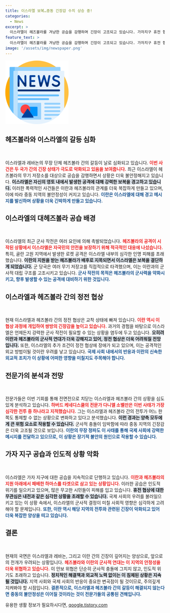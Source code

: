 ```yaml
---
title: 이스라엘 보복…중동 긴장감 수치 상승 중!
categories:
  - News
excerpt: >
  이스라엘이 헤즈볼라를 겨냥한 공습을 감행하며 긴장이 고조되고 있습니다. 가자지구 휴전 협상이 난항을 겪는 가운데, 이스라엘은 로켓 공격 보복으로 전면전 우려를 더욱 키우고 있습니다. 이란이 경고 메시지를 전달하며 상황은 더욱 복잡해지고 있습니다. 이번 사태의 진전을 주목하세요!
feature_text: >
  이스라엘이 헤즈볼라를 겨냥한 공습을 감행하며 긴장이 고조되고 있습니다. 가자지구 휴전 협상이 난항을 겪는 가운데, 이스라엘은 로켓 공격 보복으로 전면전 우려를 더욱 키우고 있습니다. 이란이 경고 메시지를 전달하며 상황은 더욱 복잡해지고 있습니다. 이번 사태의 진전을 주목하세요!
image: '/assets/img/newspaper.png'
---
```


<p><img src="/assets/img/newspaper.png" alt="kimp 속보" /></p>

<h2 data-ke-size="size26">헤즈볼라와 이스라엘의 갈등 심화</h2>

<p data-ke-size="size16">&nbsp;</p>

<p>이스라엘과 레바논의 무장 단체 헤즈볼라 간의 갈등이 날로 심화되고 있습니다. <b><span style="color: #ee2323;">이번 사건은 두 국가 간의 긴장 상태가 극도로 악화되고 있음을 보여줍니다.</span></b> 최근 이스라엘이 헤즈볼라의 무기 저장소를 대상으로 공습을 감행하면서 상황은 더욱 불안정해지고 있습니다. <b><span style="background-color: #21538527;">이스라엘은 자신의 영토 내에서 발생한 공격에 대해 강력한 보복을 경고하고 있습니다.</span></b> 이러한 폭력적인 사건들은 이란과 헤즈볼라의 관계를 더욱 복잡하게 만들고 있으며, 이에 따라 중동 지역의 불안정성이 커지고 있습니다. <b><span style="color: #1a5490;">이란은 이스라엘에 대해 경고 메시지를 발신하며 상황을 더욱 긴박하게 만들고 있습니다.</span></b></p>

<h2 data-ke-size="size26">이스라엘의 대헤즈볼라 공습 배경</h2>

<p data-ke-size="size16">&nbsp;</p>

<p>이스라엘의 최근 군사 작전은 여러 요인에 의해 촉발되었습니다. <b><span style="color: #ee2323;">헤즈볼라의 공격이 시작된 상황에서 이스라엘은 자국민의 안전을 보장하기 위해 적극적인 대응에 나섰습니다.</span></b> 특히, 골란 고원 지역에서 발생한 로켓 공격은 이스라엘 내부의 심각한 인명 피해를 초래했습니다. <b><span style="background-color: #21538527;">이란의 지원을 받는 헤즈볼라가 배후로 지목되면서 이스라엘은 보복을 결단하게 되었습니다.</span></b> 군 당국은 여러 무기 저장고를 직접적으로 타격했으며, 이는 이란과의 군사적 대립 구조를 고조시키고 있습니다. <b><span style="color: #1a5490;">군사 작전의 목적은 헤즈볼라의 군사력을 약화시키고, 향후 발생할 수 있는 공격에 대비하기 위한 것입니다.</span></b></p>

<h2 data-ke-size="size26">이스라엘과 헤즈볼라 간의 정전 협상</h2>

<p data-ke-size="size16">&nbsp;</p>

<p>현재 이스라엘과 헤즈볼라 간의 정전 협상은 교착 상태에 빠져 있습니다. <b><span style="color: #ee2323;">이란 역시 이 협상 과정에 개입하여 쌍방의 긴장감을 높이고 있습니다.</span></b> 과거의 경험을 바탕으로 이스라엘은 언제든지 강력한 군사 작전이 필요할 수 있는 상황을 염두에 두고 있습니다. <b><span style="background-color: #21538527;">오히려 이란과 헤즈볼라의 군사적 연대가 더욱 강해지고 있어, 정전 협상은 더욱 어려워질 전망입니다.</span></b> 또한, 이스라엘의 추가 조건이 정전 협상에 장애가 되고 있으며, 이는 공격적인 외교 방법이될 것이란 우려를 낳고 있습니다. <b><span style="color: #1a5490;">국제 사회 내에서의 반응과 이란의 신속한 외교적 조치가 이 상황에 어떠한 영향을 미칠지도 주목해야 합니다.</span></b></p>

<h2 data-ke-size="size26">전문가의 분석과 전망</h2>

<p data-ke-size="size16">&nbsp;</p>

<p>전문가들은 이번 기회를 통해 전면전으로 치닫는 이스라엘과 헤즈볼라 간의 상황을 심도 있게 분석하고 있습니다. <b><span style="color: #ee2323;">하버드 케네디스쿨의 전문가 다니엘 소벨만은 이번 사태가 가장 심각한 전투 중 하나라고 지적했습니다.</span></b> 그는 이스라엘과 헤즈볼라 간의 전투가 어느 한 쪽도 통제할 수 없는 상황으로 변화하고 있다고 분석했습니다. <b><span style="background-color: #21538527;">이런 경과는 양측 모두에게 큰 위험 요소로 작용할 수 있습니다.</span></b> 군사적 충돌이 임박함에 따라 중동 지역의 긴장감은 더욱 고조될 것으로 보입니다. <b><span style="color: #1a5490;">이란의 무장 정파도 이 사태를 통해 국제 사회에 강력한 메시지를 전달하고 있으므로, 이 상황은 장기적 불안의 원인으로 작용할 수 있습니다.</span></b></p>

<h2 data-ke-size="size26">가자 지구 공습과 인도적 상황 악화</h2>

<p data-ke-size="size16">&nbsp;</p>

<p>이스라엘은 가자 지구에 대한 공습을 지속적으로 단행하고 있습니다. <b><span style="color: #ee2323;">이란과 헤즈볼라의 지원 아래에서 패배한 하마스를 타겟으로 삼고 있는 상황입니다.</span></b> 이러한 공습은 인도적 위기를 일으키고 있으며, 많은 무고한 시민들이 피해를 입고 있습니다. <b><span style="background-color: #21538527;">휴전 협상에 대한 무관심은 내전과 같은 심각한 상황을 초래할 수 있습니다.</span></b> 국제 사회의 우려를 불러일으키고 있는 이 상황 속에서, 이스라엘의 군사적 결정이 미칠 사회적 영향은 심각하게 고려해야 할 문제입니다. <b><span style="color: #1a5490;">또한, 이란 역시 해당 지역의 전투와 관련된 긴장이 악화되고 있어 더욱 복잡한 양상을 띠고 있습니다.</span></b></p>

<h2 data-ke-size="size26">결론</h2>

<p data-ke-size="size16">&nbsp;</p>

<p>현재의 국면은 이스라엘과 레바논, 그리고 이란 간의 긴장이 깊어지는 양상으로, 앞으로의 전개가 우려되는 상황입니다. <b><span style="color: #ee2323;">헤즈볼라와 이란의 군사적 연대는 이 지역의 안정성을 더욱 위협하고 있습니다.</span></b> 이 안보 위협은 단순히 군사적 충돌에 그치지 않고, 인도적 위기도 초래하고 있습니다. <b><span style="background-color: #21538527;">정치적인 해결책과 외교적 노력 없이는 이 침체된 상황은 지속될 것입니다.</span></b> 지역 사회와 국제 사회의 반응이 중요한 변곡점이 될 것이므로, 주의깊게 지켜봐야 할 시점입니다. <b><span style="color: #1a5490;">결론적으로, 이스라엘과 헤즈볼라 간의 갈등이 해결되지 않는다면 중동의 불안정성은 이어질 것이라는 것이 전문가들의 공통된 견해입니다.</span></b></p>
유용한 생활 정보가 필요하시다면, <a href="https://qoogle.tistory.com" rel="dofollow">qoogle.tistory.com</a>



